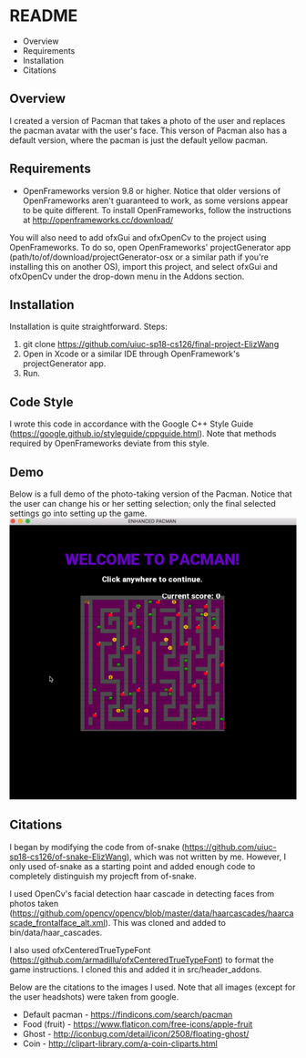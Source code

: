 # README
 * Overview 
 * Requirements
 * Installation
 * Citations 

## Overview 
I created a version of Pacman that takes a photo of the user and replaces the pacman avatar with the user's face. This verson of Pacman also has a default version, where the pacman is just the default yellow pacman.

## Requirements
* OpenFrameworks version 9.8 or higher. Notice that older versions of OpenFrameworks aren't guaranteed to work, as some versions appear to be quite different. To install OpenFrameworks, follow the instructions at http://openframeworks.cc/download/ 

You will also need to add ofxGui and ofxOpenCv to the project using OpenFrameworks. To do so, open OpenFrameworks' projectGenerator app (path/to/of/download/projectGenerator-osx or a similar path if you're installing this on another OS), import this project, and select ofxGui and ofxOpenCv under the drop-down menu in the Addons section.

## Installation
Installation is quite straightforward.
Steps:
1. git clone https://github.com/uiuc-sp18-cs126/final-project-ElizWang
2. Open in Xcode or a similar IDE through OpenFramework's projectGenerator app.
3. Run.

## Code Style
I wrote this code in accordance with the Google C++ Style Guide (https://google.github.io/styleguide/cppguide.html). Note that methods required by OpenFrameworks deviate from this style.

## Demo
Below is a full demo of the photo-taking version of the Pacman. Notice that the user can change his or her setting selection; only the final selected settings go into setting up the game.
![Alt Text](bin/data/demos/readme_demo.gif)

## Citations
I began by modifying the code from of-snake (https://github.com/uiuc-sp18-cs126/of-snake-ElizWang), which was not written by me. However, I only used of-snake as a starting point and added enough code to completely distinguish my projecft from of-snake.

I used OpenCv's facial detection haar cascade in detecting faces from photos taken (https://github.com/opencv/opencv/blob/master/data/haarcascades/haarcascade_frontalface_alt.xml). This was cloned and added to bin/data/haar_cascades.

I also used ofxCenteredTrueTypeFont (https://github.com/armadillu/ofxCenteredTrueTypeFont) to format the game instructions. I cloned this and added it in src/header_addons. 

Below are the citations to the images I used. Note that all images (except for the user headshots) were taken from google.
* Default pacman - https://findicons.com/search/pacman
* Food (fruit) - https://www.flaticon.com/free-icons/apple-fruit
* Ghost - http://iconbug.com/detail/icon/2508/floating-ghost/
* Coin - http://clipart-library.com/a-coin-cliparts.html


